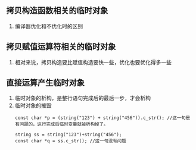 ## 拷贝构造函数相关的临时对象
1. 编译器优化和不优化时的区别
   
## 拷贝赋值运算符相关的临时对象
1. 相对来说，拷贝构造要比赋值构造要快一些，优化也要优化得多一些

## 直接运算产生临时对象
1. 临时对象的析构，是整行语句完成后的最后一步，才会析构
2. 临时对象的摧毁
   ```
   const char *p = (string("123") + string("456")).c_str(); //这一句是有问题的，这行完成后临时变量就被析构掉了。

   string ss = string("123")+string("456");
   const char *q = ss.c_str(); //这一句没有问题
   ```